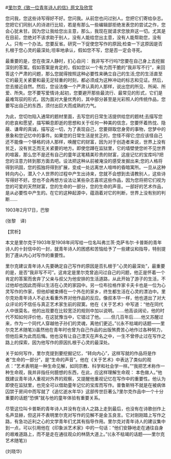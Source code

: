#[里尔克《致一位青年诗人的信》原文及欣赏](https://www.vrrw.net/wx/12004.html)

您问我，您这些诗写得好不好。您问我。从前您也问过别人。您把它们寄给杂志。您把它们同别人的诗进行比较，若是有那么一些编辑部拒绝发表您的尝试之作，您会心犹未甘。因为您让我给您出主意，那么，我现在就请求您放弃这一切。尤其是在目前，您绝对不该求助于别人，没有人能给您出主意，没有人能帮助您，没有人。只有一个办法。您要反省。研究一下促使您写作的原因;检查一下这原因是否扎根于您心灵的最深处;坦率地承认，假如您不写，您是否一定会寻死。

最重要的是，您在夜深人静时，扪心自问： 我非写不行吗?您要在自己身上去挖掘深刻的答案。假如答案是肯定的，假如您以一个有力而干脆的“我非写不行”，来回答这个严肃的问题，那么您就得按照这种必要性来确立自己的生活;您的生活直至它的最无关紧要和最无足轻重的时刻，都必须成为这种冲动的标志和见证。然后，您去接近自然。然后，您设法像一个严肃认真的人那样，说出您的所见、所闻、所爱、所失。您不要写爱情诗;起初，您要避开那些最流行、最常见的形式，它们是最难驾驭的形式，因为面对大量优秀的，其中部分甚至是光彩照人的传统作品，您要写出自己的东西，须付出巨大而成熟的力气。



为此，您切勿陷入通常的题材里面，去写您的日常生活提供给您的题材;去描写您的悲哀和愿望，描写瞬息即逝的思想和关于任何一种美的信念，您要怀着热忱、隐蔽、谦卑的真诚，描写这一切，为了表现自己，您要撷取您身旁的事物，您梦中的景象和您记忆中的事件。如果您的日常生活是贫乏的，您怪不得它;您应该怪自己还不能像一个够格的诗人那样，唤醒它的财富，因为对于创造者来说，世界上没有贫乏，没有贫乏而无关紧要的地方。即使您蹲在监狱里，它的墙壁使您听不见世界的喧嚣，那么您不是还有自己的童年这笔精美珍贵的财富，这座记忆的宝库吗?把您的注意力转到那方面去吧。设法把这种从前被淹没的感受发掘出来;您的人格将得到巩固，您的孤独将得到扩展，变成一处远离世人喧哗的昏暗寓所。一旦从这种转向内心，潜入个人世界的过程中产生出诗来，您就不会想到去请教别人，这些诗写得好不好。您也不会再想方设法让某些杂志喜欢这些作品，因为您将把它们视为您的可爱的天然财富，您的生命的一部分，您的生命的声音。一部好的艺术作品，是从必要性中产生的。在它的这种起源中，蕴涵着对它的判断，世界上没有别的判断……

1903年2月17日，巴黎

(张黎　译)

【赏析】

本文是里尔克于1903年至1908年间写给一位名叫弗兰茨·克萨韦尔·卡普斯的青年诗人的十封信中的一封，就青年诗人的困惑和苦恼给予了一些建议和指导，特别提到了遵从内心对写作的重要性。

里尔克建议青年诗人先要确定自己写作的原因是否扎根于“心灵的最深处”，最重要的是，是否“我非写不可”。这肯定是里尔克曾追问过自己的问题，他正是怀着一个肯定的答案而舍弃了父亲与叔父为他安排的生活道路，从此开始了游子的生活，不过他却也因此而得以生活在心灵的家园中。另一位布拉格作家卡夫卡也是一位为心灵写作的作家，但他却被束缚在一个外在的家乡，终生都生活在心灵的漂泊中。里尔克劝青年诗人不必太看重外界对他作品的反应。像叔本华一样，他也道出了对大众评论的不信任与真正艺术家生前的寂寞。他在《关于艺术》中写道：“他在同代人中很莫名，他的出现要在比较宽泛的规则中加以说明。……他高谈阔论，他的时代不知如何评价他，在这犹豫当中，它错过了他。……但几百年后……他又苏醒过来，作为一个同代人穿越他子孙们的灵魂，离他们更近。”(《永不枯竭的话题——里尔克艺术随笔》)虽然他在青年时也曾为自己作品的出版煞费苦心地作过各种努力，但他后来为此而后悔。他也没有让自己湮灭在声名之中，一生不曾停止过在写作之路上的探索，因为他写作的原因扎根于心灵的最深处。

关于如何写作，里尔克提到要挖掘记忆，“转向内心”，这样写就的作品将是作者“生命的一部分”，是“生命的声音”。他在《关于艺术》中表达了类似的观点：“艺术表明是一种生命见解，如同宗教、科学和社会学一样。”“我把艺术称作一种生命观，我并非指任何臆想的东西，在此，应这样理解生命观： 本色做人。”他既建议青年诗人重视对外界的观察，又提醒他重视记忆在写作中的重要性。他认为即使在监狱里，也完全可以借助童年记忆的宝库而写作。普鲁斯特不就是在被病体囚禁于房间中而写就了《追忆逝水年华》这部传世巨著么?里尔克作品中一个十分重要的话题“恐惧”就与他的童年体验有重要关系。

尽管这位叫卡普斯的青年诗人并没有在诗人之路上走到最后，也没有在诗歌创作上名声显赫，但这并不表明里尔克对写作的见解不是金玉良言。它对刚刚踏上写作之路，有急功近利之心的文学青年们尤其有指导作用。里尔克对青年诗人的建议集中到一点，可以引用他在《印象派艺术家》中的一句话：“他们安静地走在通往自身的艰难道路上，而不是走在通往观众的林荫大道上。”(《永不枯竭的话题——里尔克艺术随笔》)

(刘晓华)

